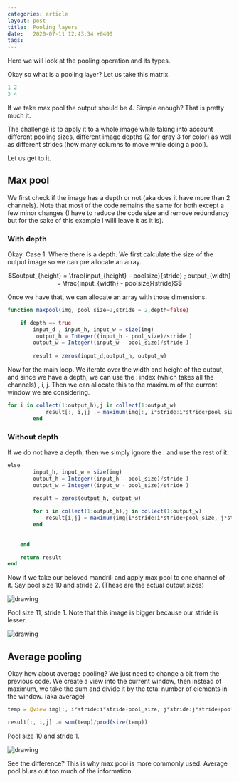 ```yaml
---
categories: article
layout: post
title:  Pooling layers
date:   2020-07-11 12:43:34 +0400
tags: 
---
```


Here we will look at the pooling operation and its types.

Okay so what is a pooling layer? Let us take this matrix.

``` julia
1 2
3 4
```

If we take max pool the output should be 4. Simple enough? That is pretty much it.

The challenge is to apply it to a whole image while taking into account different pooling sizes, different image depths (2 for gray 3 for color) as well as different strides (how many columns to move while doing a pool).

Let us get to it.

## Max pool
We first check if the image has a depth or not (aka does it have more than 2 channels). Note that most of the code remains the same for both except a few minor changes (I have to reduce the code size and remove redundancy but for the sake of this example I willl leave it as it is).

### With depth
Okay. Case 1. Where there is a depth.
We first calculate the size of the output image so we can pre allocate an array.

$$output_{height} = \frac{input_{height} - poolsize}{stride} ; output_{width} = \frac{input_{width} - poolsize}{stride}$$

Once we have that, we can allocate an array with those dimensions.

``` julia
function maxpool(img, pool_size=2,stride = 2,depth=false)

    if depth == true
        input_d , input_h, input_w = size(img)
         output_h = Integer((input_h - pool_size)/stride )
        output_w = Integer((input_w - pool_size)/stride )
    
        result = zeros(input_d,output_h, output_w)  
```

Now for the main loop. We iterate over the width and height of the output, and since we have a depth, we can use the : index (which takes all the channels) , i, j. Then we can allocate this to the maximum of the current window we are considering. 

``` julia
for i in collect(1:output_h),j in collect(1:output_w)  
            result[:, i,j] .= maximum(img[:, i*stride:i*stride+pool_size, j*stride:j*stride+pool_size])  
        end
```

### Without depth
If we do not have a depth, then we simply ignore the : and use the rest of it.

``` julia
else
        input_h, input_w = size(img)
        output_h = Integer((input_h - pool_size)/stride )
        output_w = Integer((input_w - pool_size)/stride )
    
        result = zeros(output_h, output_w)  

        for i in collect(1:output_h),j in collect(1:output_w)
            result[i,j] = maximum(img[i*stride:i*stride+pool_size, j*stride:j*stride+pool_size])
        end
      
    
    end

    return result
end
```

Now if we take our beloved mandrill and apply max pool to one channel of it.
Say pool size 10 and stride 2. (These are the actual output sizes)

<img src="{{site.baseurl}}/img/deconstrucImages/mp1.png" alt="drawing"/>

Pool size 11, stride 1. Note that this image is bigger because our stride is lesser.

<img src="{{site.baseurl}}/img/deconstrucImages/mp2.png" alt="drawing"/>

## Average pooling

Okay how about average pooling? We just need to change a bit from the previous code. We create a view into the current window, then instead of maximum, we take the sum and divide it by the total number of elements in the window. (aka average)

``` julia
temp = @view img[:, i*stride:i*stride+pool_size, j*stride:j*stride+pool_size]

result[:, i,j] .= sum(temp)/prod(size(temp))
```

Pool size 10 and stride 1.

<img src="{{site.baseurl}}/img/deconstrucImages/ap1.png" alt="drawing"/>

See the difference? This is why max pool is more commonly used. Average pool blurs out too much of the information.
